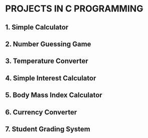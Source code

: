 # PROJECTS IN C PROGRAMMING

## 1. Simple Calculator
## 2. Number Guessing Game
## 3. Temperature Converter
## 4. Simple Interest Calculator
## 5. Body Mass Index Calculator
## 6. Currency Converter
## 7. Student Grading System